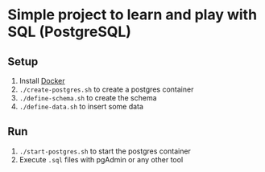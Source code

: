 # Simple project to learn and play with SQL (PostgreSQL)

## Setup

1. Install [Docker](https://docs.docker.com/get-docker/)
2. `./create-postgres.sh` to create a postgres container
3. `./define-schema.sh` to create the schema
4. `./define-data.sh` to insert some data

## Run

1. `./start-postgres.sh` to start the postgres container
2. Execute `.sql` files with pgAdmin or any other tool
